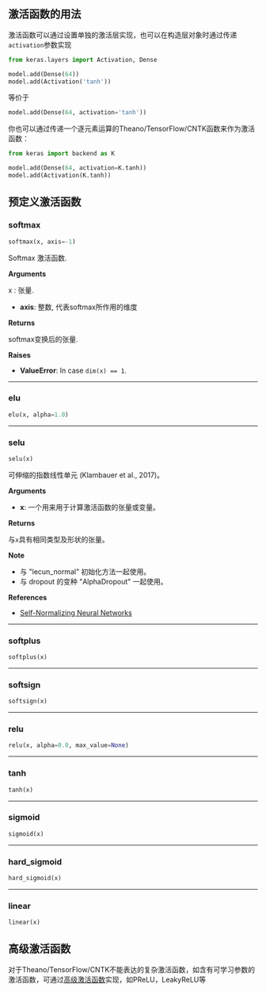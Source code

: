 
## 激活函数的用法

激活函数可以通过设置单独的激活层实现，也可以在构造层对象时通过传递`activation`参数实现


```python
from keras.layers import Activation, Dense

model.add(Dense(64))
model.add(Activation('tanh'))
```

等价于

```python
model.add(Dense(64, activation='tanh'))
```

你也可以通过传递一个逐元素运算的Theano/TensorFlow/CNTK函数来作为激活函数：


```python
from keras import backend as K

model.add(Dense(64, activation=K.tanh))
model.add(Activation(K.tanh))
```

## 预定义激活函数

### softmax


```python
softmax(x, axis=-1)
```


Softmax 激活函数.

__Arguments__

x : 张量.
- __axis__: 整数, 代表softmax所作用的维度

__Returns__

softmax变换后的张量.

__Raises__

- __ValueError__: In case `dim(x) == 1`.

----

### elu


```python
elu(x, alpha=1.0)
```

----

### selu


```python
selu(x)
```


可伸缩的指数线性单元 (Klambauer et al., 2017)。

__Arguments__

- __x__: 一个用来用于计算激活函数的张量或变量。

__Returns__

与`x`具有相同类型及形状的张量。

__Note__

- 与 "lecun_normal" 初始化方法一起使用。
- 与 dropout 的变种 "AlphaDropout" 一起使用。

__References__

- [Self-Normalizing Neural Networks](https://arxiv.org/abs/1706.02515)

----

### softplus


```python
softplus(x)
```

----

### softsign


```python
softsign(x)
```

----

### relu


```python
relu(x, alpha=0.0, max_value=None)
```

----

### tanh


```python
tanh(x)
```

----

### sigmoid


```python
sigmoid(x)
```

----

### hard_sigmoid


```python
hard_sigmoid(x)
```

----

### linear


```python
linear(x)
```


## 高级激活函数

对于Theano/TensorFlow/CNTK不能表达的复杂激活函数，如含有可学习参数的激活函数，可通过[高级激活函数](layers/advanced-activations.md)实现，如PReLU，LeakyReLU等
